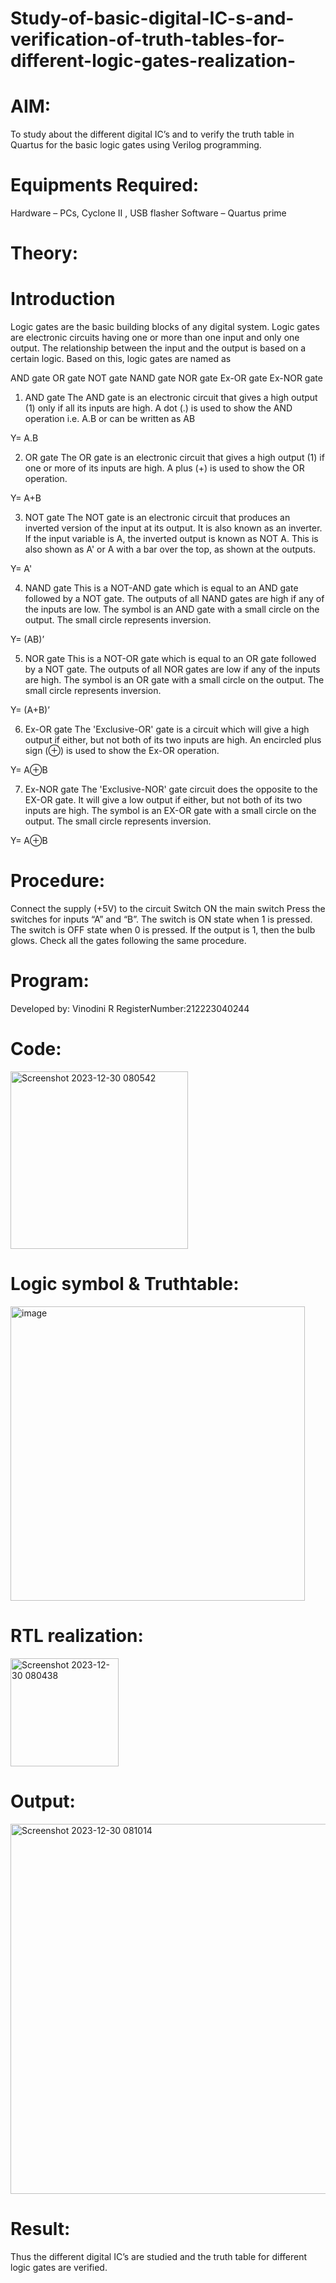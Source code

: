 # Study-of-basic-digital-IC-s-and-verification-of-truth-tables-for-different-logic-gates-realization-
# AIM:
To study about the different digital IC’s and to verify the truth table in Quartus for the basic logic gates using Verilog programming.

# Equipments Required:
Hardware – PCs, Cyclone II , USB flasher
Software – Quartus prime

# Theory:
# Introduction
Logic gates are the basic building blocks of any digital system. Logic gates are electronic circuits having one or more than one input and only one output. The relationship between the input and the output is based on a certain logic. Based on this, logic gates are named as

AND gate
OR gate
NOT gate
NAND gate
NOR gate
Ex-OR gate
Ex-NOR gate
1) AND gate
The AND gate is an electronic circuit that gives a high output (1) only if all its inputs are high. A dot (.) is used to show the AND operation i.e. A.B or can be written as AB

Y= A.B

2) OR gate
The OR gate is an electronic circuit that gives a high output (1) if one or more of its inputs are high. A plus (+) is used to show the OR operation.

Y= A+B

3) NOT gate
The NOT gate is an electronic circuit that produces an inverted version of the input at its output. It is also known as an inverter. If the input variable is A, the inverted output is known as NOT A. This is also shown as A' or A with a bar over the top, as shown at the outputs.

Y= A'

4) NAND gate
This is a NOT-AND gate which is equal to an AND gate followed by a NOT gate. The outputs of all NAND gates are high if any of the inputs are low. The symbol is an AND gate with a small circle on the output. The small circle represents inversion.

Y= (AB)’

5) NOR gate
This is a NOT-OR gate which is equal to an OR gate followed by a NOT gate. The outputs of all NOR gates are low if any of the inputs are high. The symbol is an OR gate with a small circle on the output. The small circle represents inversion.

Y= (A+B)’

6) Ex-OR gate
The 'Exclusive-OR' gate is a circuit which will give a high output if either, but not both of its two inputs are high. An encircled plus sign (⊕) is used to show the Ex-OR operation.

Y= A⊕B

7) Ex-NOR gate
The 'Exclusive-NOR' gate circuit does the opposite to the EX-OR gate. It will give a low output if either, but not both of its two inputs are high. The symbol is an EX-OR gate with a small circle on the output. The small circle represents inversion.

Y= A⊕B

# Procedure:
Connect the supply (+5V) to the circuit
Switch ON the main switch
Press the switches for inputs “A” and “B”. The switch is ON state when 1 is pressed. The switch is OFF state when 0 is pressed.
If the output is 1, then the bulb glows.
Check all the gates following the same procedure.

# Program:
Developed by: Vinodini R
RegisterNumber:212223040244

# Code:
<img width="284" alt="Screenshot 2023-12-30 080542" src="https://github.com/vinodini17/Study-of-basic-digital-IC-s-and-verification-of-truth-tables-for-different-logic-gates-realization-/assets/149347288/02f69c4d-6274-4800-8a85-33889067c21f">

# Logic symbol & Truthtable:
<img width="471" alt="image" src="https://github.com/vinodini17/Study-of-basic-digital-IC-s-and-verification-of-truth-tables-for-different-logic-gates-realization-/assets/149347288/1bd57d0a-34be-4093-8cb3-3dc76b6ca58c">

# RTL realization:
<img width="173" alt="Screenshot 2023-12-30 080438" src="https://github.com/vinodini17/Study-of-basic-digital-IC-s-and-verification-of-truth-tables-for-different-logic-gates-realization-/assets/149347288/e0f4574a-6a71-40e7-86d6-feefa10bc472">

# Output:
<img width="592" alt="Screenshot 2023-12-30 081014" src="https://github.com/vinodini17/Study-of-basic-digital-IC-s-and-verification-of-truth-tables-for-different-logic-gates-realization-/assets/149347288/432a0b99-bad6-4091-a223-81afcc6e9379">

# Result:
Thus the different digital IC’s are studied and the truth table for different logic gates are verified.
